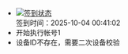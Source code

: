 - [![签到状态](https://github.com/womade/Cloud189-Actions/actions/workflows/main.yml/badge.svg?branch=main)](https://github.com/womade/Cloud189-Actions/actions/workflows/main.yml) <br> 签到时间：2025-10-04 00:41:02
- 开始执行帐号1
- 设备ID不存在，需要二次设备校验
